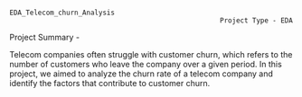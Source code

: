                                                         EDA_Telecom_churn_Analysis
                                                        Project Type - EDA

Project Summary -

Telecom companies often struggle with customer churn, which refers to the number of customers who leave the company over a given period. In this project, we aimed to analyze the churn rate of a telecom company and identify the factors that contribute to customer churn.
